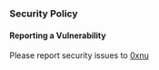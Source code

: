 ### Security Policy

#### Reporting a Vulnerability

Please report security issues to [0xnu](mailto:f+security@finbarrs.eu)
